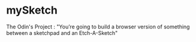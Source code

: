 # mySketch
The Odin's Project : "You’re going to build a browser version of something between a sketchpad and an Etch-A-Sketch"
